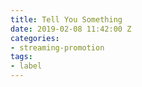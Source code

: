 ```yaml
---
title: Tell You Something
date: 2019-02-08 11:42:00 Z
categories:
- streaming-promotion
tags:
- label
---
```


